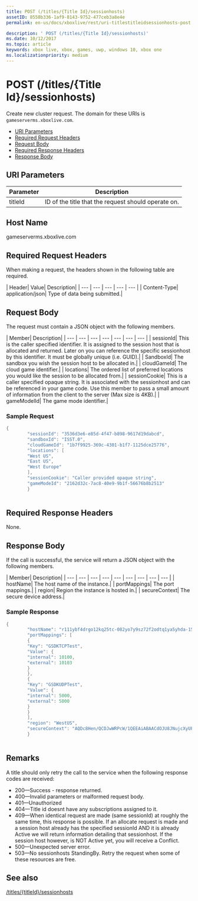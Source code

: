 ```yaml
---
title: POST (/titles/{Title Id}/sessionhosts)
assetID: 8558b336-1af9-8143-9752-477ceb3a8e4e
permalink: en-us/docs/xboxlive/rest/uri-titlestitleidsessionhosts-post.html

description: ' POST (/titles/{Title Id}/sessionhosts)'
ms.date: 10/12/2017
ms.topic: article
keywords: xbox live, xbox, games, uwp, windows 10, xbox one
ms.localizationpriority: medium
---
```

# POST (/titles/{Title Id}/sessionhosts)
Create new cluster request. 
The domain for these URIs is `gameserverms.xboxlive.com`.
 
  * [URI Parameters](#ID4EX)
  * [Required Request Headers](#ID4EGB)
  * [Request Body](#ID4E5B)
  * [Required Response Headers](#ID4ELD)
  * [Response Body](#ID4ESD)
 
<a id="ID4EX"></a>

 
## URI Parameters
 
| Parameter| Description| 
| --- | --- | 
| titleId| ID of the title that the request should operate on.| 
  
<a id="ID5EG"></a>

 
## Host Name

gameserverms.xboxlive.com
 
<a id="ID4EGB"></a>

 
## Required Request Headers
 
When making a request, the headers shown in the following table are required.
 
| Header| Value| Description| 
| --- | --- | --- | --- | --- | 
| Content-Type| application/json| Type of data being submitted.| 
  
<a id="ID4E5B"></a>

 
## Request Body
 
The request must contain a JSON object with the following members.
 
| Member| Description| 
| --- | --- | --- | --- | --- | --- | --- | 
| sessionId| This is the caller specified identifier. It is assigned to the session host that is allocated and returned. Later on you can reference the specific sessionhost by this identifier. It must be globally unique (i.e. GUID).| 
| SandboxId| The sandbox you wish the session host to be allocated in.| 
| cloudGameId| The cloud game identifier.| 
| locations| The ordered list of preferred locations you would like the session to be allocated from.| 
| sessionCookie| This is a caller specified opaque string. It is associated with the sessionhost and can be referenced in your game code. Use this member to pass a small amount of information from the client to the server (Max size is 4KB).| 
| gameModelId| The game mode identifier.| 
 
<a id="ID4EDD"></a>

 
### Sample Request
 

```cpp
{
        "sessionId": "3536d3e6-e85d-4f47-b898-9617d19dabcd",
        "sandboxId": "ISST.0",
        "cloudGameId": "1b7f9925-369c-4301-b1f7-1125dce25776",
        "locations": [
        "West US",
        "East US",
        "West Europe"
        ],
        "sessionCookie": "Caller provided opaque string",
        "gameModeId": "2162d32c-7ac8-40e9-9b1f-56676b8b2513"
        }
      
```

   
<a id="ID4ELD"></a>

 
## Required Response Headers
 
None.
  
<a id="ID4ESD"></a>

 
## Response Body
 
If the call is successful, the service will return a JSON object with the following members.
 
| Member| Description| 
| --- | --- | --- | --- | --- | --- | --- | --- | --- | 
| hostName| The host name of the instance.| 
| portMappings| The port mappings.| 
| region| Region the instance is hosted in.| 
| secureContext| The secure device address.| 
 
<a id="ID4ESE"></a>

 
### Sample Response
 

```cpp
{
        "hostName": "r111ybf4drgo12kq25tc-082yo7y9sz72f2odtq1ya5yhda-155169995-ncus.cloudapp.net",
        "portMappings": [
        {
        "Key": "GSDKTCPTest",
        "Value": {
        "internal": 10100,
        "external": 10103
        }
        },
        {
        "Key": "GSDKUDPTest",
        "Value": {
        "internal": 5000,
        "external": 5000
        }
        }
        ],
        "region": "WestUS",
        "secureContext": "AQDc8Hen/QCDJwWRPcW/1QEEAiABAACdOJU8JNujcXyUPwUBCnue+g=="
        }
      
```

   
<a id="remarks"></a>

 
## Remarks
 
A title should only retry the call to the service when the following response codes are received:
 
   * 200—Success - response returned.
   * 400—Invalid parameters or malformed request body.
   * 401—Unauthorized
   * 404—Title id doesnt have any subscriptions assigned to it.
   * 409—When identical request are made (same sessionId) at roughly the same time, this response is possible. If an allocate request is made and a session host already has the specified sessionId AND it is already Active we will return information detailing that sessionhost. If the session host however, is NOT Active yet, you will receive a Conflict.
   * 500—Unexpected server error.
   * 503—No sessionhosts StandingBy. Retry the request when some of these resources are free.
   
<a id="ID4EFG"></a>

 
## See also
 [/titles/{titleId}/sessionhosts](uri-titlestitleidsessionhosts.md)

  
